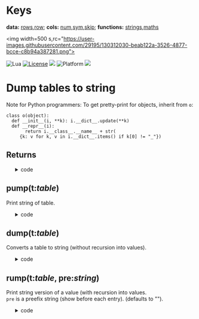 
<h1>Keys</h1>

<b>data:</b> <a href="rows.md">rows</a>,<a href="row.md">row</a>;
<b>cols:</b> <a href="num,md">num</a>,<a href="sym.md">sym</a>,<a href="skip,md">skip</a>;
<b>functions:</b> <a href="strings.md">strings</a>,<a href="maths.md">maths</a><br>

<img width=500
s,rc="https://user-images.githubusercontent.com/29195/130312030-beab122a-3526-4877-bcce-c8b94a387281.png">

<img alt="Lua" src="https://img.shields.io/badge/lua-v5.4-blue">&nbsp;<a 
href="https://github.com/timm/keys/blob/master/LICENSE.md"><img
alt="License" src="https://img.shields.io/badge/license-unlicense-red"></a> <img
src="https://img.shields.io/badge/purpose-ai%20,%20se-blueviolet"> <img
alt="Platform" src="https://img.shields.io/badge/platform-osx%20,%20linux-lightgrey"> <a
href="https://github.com/timm/keys/actions"><img
src="https://github.com/timm/keys/actions/workflows/unit-test.yml/badge.svg"></a>

# Dump tables to string
Note for Python  programmers:
To get pretty-print for objects, inherit from ``o``:
 
    class o(object):
      def __init__(i, **k): i.__dict__.update(**k)
      def __repr__(i):
           return i.__class__.__name__ + str(
         {k: v for k, v in i.__dict__.items() if k[0] != "_"})
 
## Returns


<ul><details><summary>code</summary>



```lua
local dump,rump,pump
```


</details></ul>


## pump(t:_table_)
Print  string of table.   


<ul><details><summary>code</summary>



```lua
function pump(t) print(dump(t)) end
```


</details></ul>


## dump(t:_table_)
Converts a table  to string (without  recursion into values).   


<ul><details><summary>code</summary>



```lua
function dump(t,     sep,s,k,keys)
  if (#t > 0) then
    return table.concat(t,",") end
  sep, s = "", (t._name or "") .."{"
  keys = {}
  for k in pairs(t) do keys[#keys+1] = k end
  table.sort(keys)
  for _,k in pairs(keys) do
    if k:sub(1,1) ~= "_" then
      s=s .. sep .. tostring(k).."="..tostring(t[k])
      sep=", " end end 
  return s.."}" end
```


</details></ul>


## rump(t:_table_, pre:_string_)
Print string version of a value (with
recursion into values.    
`pre` is a   preefix string (show before each entry).
(defaults to "").


<ul><details><summary>code</summary>



```lua
function rump(t,pre,    indent,fmt)
  pre, indent = pre or "", indent or 0
  if indent < 10 then
    for k, v in pairs(t or {}) do
      if not (type(k)=='string' and k:match("^_")) then
        fmt= pre..string.rep("|  ",indent)..tostring(k)..": "
        if type(v) == "table" then
          print(fmt)
          rump(v, pre, indent+1)
        else
          print(fmt .. tostring(v)) end end end end end

```
